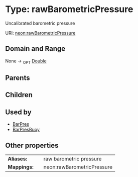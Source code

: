
# Type: rawBarometricPressure


Uncalibrated barometric pressure

URI: [neon:rawBarometricPressure](https://data.neonscience.org/rawBarometricPressure)


## Domain and Range

None ->  <sub>OPT</sub> [Double](types/Double.md)

## Parents


## Children


## Used by

 * [BarPres](BarPres.md)
 * [BarPresBuoy](BarPresBuoy.md)

## Other properties

|  |  |  |
| --- | --- | --- |
| **Aliases:** | | raw barometric pressure |
| **Mappings:** | | neon:rawBarometricPressure |

